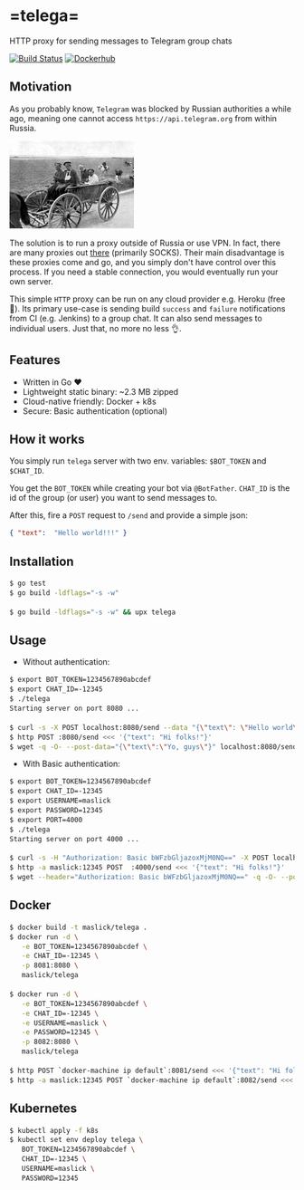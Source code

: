 # =telega=
HTTP proxy for sending messages to Telegram group chats

[![Build Status](https://api.travis-ci.org/maslick/telega.svg)](https://travis-ci.org/maslick/telega)
[![Dockerhub](https://img.shields.io/badge/image%20size-2MB-blue.svg)](https://cloud.docker.com/u/maslick/repository/docker/maslick/telega)


## Motivation
As you probably know, ``Telegram`` was blocked by Russian authorities a while ago, meaning one cannot access ``https://api.telegram.org`` from within Russia.

<a href="https://en.wikipedia.org/wiki/Telega"><img src="logo.jpg"></a>

The solution is to run a proxy outside of Russia or use VPN. In fact, there are many proxies out [there](https://mtpro.xyz/api/?type=socks) (primarily SOCKS).
Their main disadvantage is these proxies come and go, and you simply don't have control over this process. If you need a stable connection, you would eventually run your own server.

This simple ``HTTP`` proxy can be run on any cloud provider e.g. Heroku (free 🍺). 
Its primary use-case is sending build ``success`` and ``failure`` notifications from CI (e.g. Jenkins) to a group chat. It can also send messages to individual users. Just that, no more no less 👌.

## Features
* Written in Go :heart:
* Lightweight static binary: ~2.3 MB zipped
* Cloud-native friendly: Docker + k8s
* Secure: Basic authentication (optional)

## How it works
You simply run ``telega`` server with two env. variables: ``$BOT_TOKEN`` and ``$CHAT_ID``. 

You get the ``BOT_TOKEN`` while creating your bot via ``@BotFather``.
``CHAT_ID`` is the id of the group (or user) you want to send messages to. 

After this, fire a ``POST`` request to ``/send`` and provide a simple json:
```json
{ "text":  "Hello world!!!" }
```

## Installation
```zsh
$ go test
$ go build -ldflags="-s -w"

$ go build -ldflags="-s -w" && upx telega
```

## Usage
* Without authentication:
```zsh
$ export BOT_TOKEN=1234567890abcdef
$ export CHAT_ID=-12345
$ ./telega
Starting server on port 8080 ...

$ curl -s -X POST localhost:8080/send --data "{\"text\": \"Hello world\"}"
$ http POST :8080/send <<< '{"text": "Hi folks!"}'
$ wget -q -O- --post-data="{\"text\":\"Yo, guys\"}" localhost:8080/send
```

* With Basic authentication:
```zsh
$ export BOT_TOKEN=1234567890abcdef
$ export CHAT_ID=-12345
$ export USERNAME=maslick
$ export PASSWORD=12345
$ export PORT=4000
$ ./telega
Starting server on port 4000 ...

$ curl -s -H "Authorization: Basic bWFzbGljazoxMjM0NQ==" -X POST localhost:4000/send --data "{\"text\": \"Hello world\"}"
$ http -a maslick:12345 POST  :4000/send <<< '{"text": "Hi folks!"}'
$ wget --header="Authorization: Basic bWFzbGljazoxMjM0NQ==" -q -O- --post-data="{\"text\":\"Yo, guys\"}" localhost:4000/send
```

## Docker
```zsh
$ docker build -t maslick/telega .
$ docker run -d \
   -e BOT_TOKEN=1234567890abcdef \
   -e CHAT_ID=-12345 \
   -p 8081:8080 \
   maslick/telega

$ docker run -d \
   -e BOT_TOKEN=1234567890abcdef \
   -e CHAT_ID=-12345 \
   -e USERNAME=maslick \
   -e PASSWORD=12345 \
   -p 8082:8080 \
   maslick/telega

$ http POST `docker-machine ip default`:8081/send <<< '{"text": "Hi folks!"}'
$ http -a maslick:12345 POST `docker-machine ip default`:8082/send <<< '{"text": "Hi folks!"}'
```

## Kubernetes
```zsh
$ kubectl apply -f k8s
$ kubectl set env deploy telega \
   BOT_TOKEN=1234567890abcdef \
   CHAT_ID=-12345 \
   USERNAME=maslick \
   PASSWORD=12345
```
